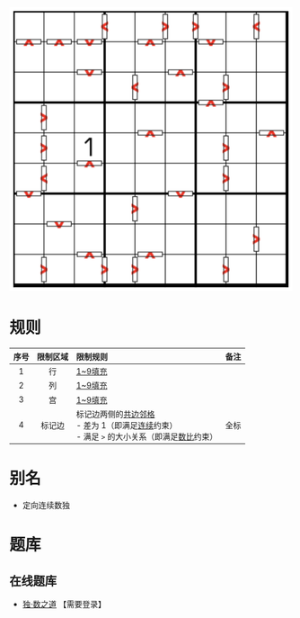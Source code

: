 ![](../../../images/sudoku/数比+全标连续数独.png)

# 规则
| 序号 | 限制区域 | 限制规则 | 备注 |
| :---: | :---: | :--- | :---: |
| 1 | 行 | [1~9填充] | |
| 2 | 列 | [1~9填充] | |
| 3 | 宫 | [1~9填充] | |
| 4 | 标记边 | 标记边两侧的[共边邻格]<br/>- 差为 1（即满足[连续]约束）<br/>- 满足 `>` 的大小关系（即满足[数比]约束） | 全标 |

# 别名
- 定向连续数独

# 题库

## 在线题库
- [独·数之道](http://www.sudokufans.org.cn/lx/game.index.php?type=cngt) 【需要登录】

[1~9填充]: ../../../rules.md#1~9填充
[共边邻格]: ../../../rules.md#共边邻格
[连续]: ../../../rules.md#连续
[数比]: ../../../rules.md#数比